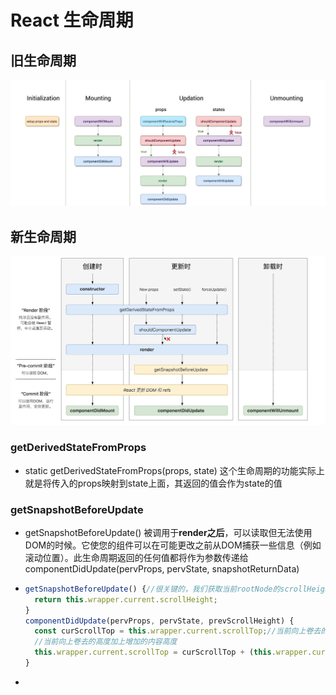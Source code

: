 

# React 生命周期

## 旧生命周期

![](./img/react-life-cycle-old.jpg)

## 新生命周期

![](./img/react-life-cycle-new.jpg)

### getDerivedStateFromProps

+ static getDerivedStateFromProps(props, state) 这个生命周期的功能实际上就是将传入的props映射到state上面，其返回的值会作为state的值

### getSnapshotBeforeUpdate

+ getSnapshotBeforeUpdate() 被调用于**render之后**，可以读取但无法使用DOM的时候。它使您的组件可以在可能更改之前从DOM捕获一些信息（例如滚动位置）。此生命周期返回的任何值都将作为参数传递给componentDidUpdate(pervProps, pervState, snapshotReturnData)

+ ```javascript
  getSnapshotBeforeUpdate() {//很关键的，我们获取当前rootNode的scrollHeight，传到componentDidUpdate 的参数perScrollHeight
    return this.wrapper.current.scrollHeight;
  }
  componentDidUpdate(pervProps, pervState, prevScrollHeight) {
    const curScrollTop = this.wrapper.current.scrollTop;//当前向上卷去的高度
    //当前向上卷去的高度加上增加的内容高度
    this.wrapper.current.scrollTop = curScrollTop + (this.wrapper.current.scrollHeight - prevScrollHeight);
  }
  ```

+ 

